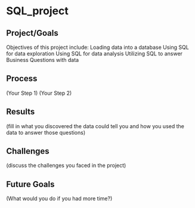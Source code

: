 # SQL_project

## Project/Goals

Objectives of this project include:
Loading data into a database
Using SQL for data exploration
Using SQL for data analysis
Utilizing SQL to answer Business Questions with data


## Process

(Your Step 1)
(Your Step 2)

## Results

(fill in what you discovered the data could tell you and how you used the data to answer those questions)

## Challenges

(discuss the challenges you faced in the project)

## Future Goals

(What would you do if you had more time?)
